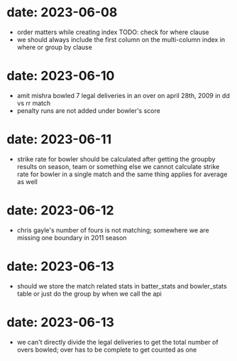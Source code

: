 # date: 2023-06-08

- order matters while creating index
  TODO: check for where clause
- we should always include the first column on the multi-column index in where or group by clause

# date: 2023-06-10

- amit mishra bowled 7 legal deliveries in an over on april 28th, 2009 in dd vs rr match
- penalty runs are not added under bowler's score

# date: 2023-06-11

- strike rate for bowler should be calculated after getting the groupby results on season, team or something else we cannot calculate strike rate for bowler in a single match and the same thing applies for average as well

# date: 2023-06-12

<!-- TODO: -->

- chris gayle's number of fours is not matching; somewhere we are missing one boundary in 2011 season

# date: 2023-06-13

<!-- TODO: -->

- should we store the match related stats in batter_stats and bowler_stats table or just do the group by when we call the api

# date: 2023-06-13

<!-- TODO: -->

- we can't directly divide the legal deliveries to get the total number of overs bowled; over has to be complete to get counted as one
